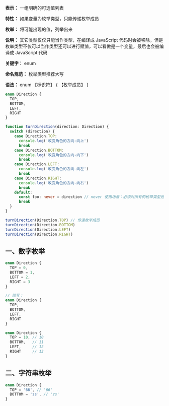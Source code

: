 **表示：** 一组明确的可选值列表

**特性：** 如果变量为枚举类型，只能传递枚举成员

**枚举：** 将可能出现的值，列举出来

**说明：** 其它类型仅仅只能当作类型，在编译成 JavaScript 代码时会被移除，但是枚举类型不仅可以当作类型还可以进行赋值，可以看做是一个变量，最后也会被编译成 JavaScript 代码

**关键字：** enum

**命名规范：** 枚举类型推荐大写

**语法：** enum 【标识符】 { 【枚举成员】 }

```ts
enum Direction {
  TOP,
  BOTTOM,
  LEFT,
  RIGHT
}

function turnDirection(direction: Direction) {
  switch (direction) {
    case Direction.TOP:
      console.log('改变角色的方向-向上')
      break
    case Direction.BOTTOM:
      console.log('改变角色的方向-向下')
      break
    case Direction.LEFT:
      console.log('改变角色的方向-向左')
      break
    case Direction.RIGHT:
      console.log('改变角色的方向-向右')
      break
    default:
      const foo: never = direction // never 使用场景：必须对所有的枚举类型进行处理，否则会报错
      break
  }
}

turnDirection(Direction.TOP) // 传递枚举成员
turnDirection(Direction.BOTTOM)
turnDirection(Direction.LEFT)
turnDirection(Direction.RIGHT)
```

## 一、数字枚举
  ```ts
  enum Direction {
    TOP = 0,
    BOTTOM = 1,
    LEFT = 2,
    RIGHT = 3
  }

  // 简写：
  enum Direction {
    TOP,
    BOTTOM,
    LEFT,
    RIGHT
  }

  enum Direction {
    TOP = 10, // 10
    BOTTOM,   // 11
    LEFT,     // 12
    RIGHT     // 13
  }
  ```

## 二、字符串枚举
  ```ts
  enum Direction {
    TOP = '66', // '66'
    BOTTOM = 'zs', // 'zs'
  }
  ```

  